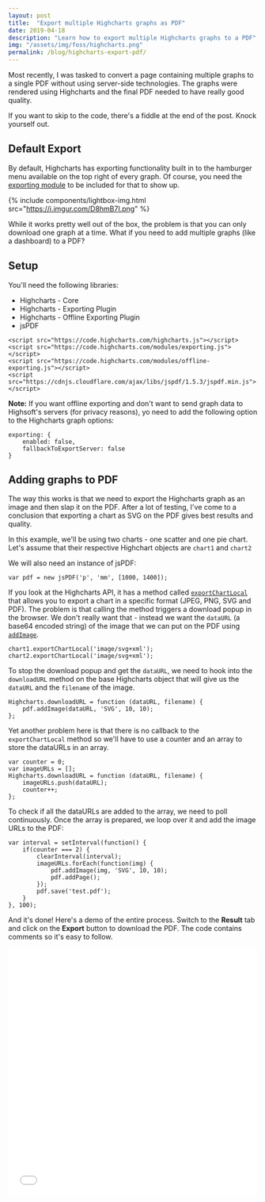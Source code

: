 ```yaml
---
layout: post
title:  "Export multiple Highcharts graphs as PDF"
date: 2019-04-18
description: "Learn how to export multiple Highcharts graphs to a PDF"
img: "/assets/img/foss/highcharts.png"
permalink: /blog/highcharts-export-pdf/
---
```


Most recently, I was tasked to convert a page containing multiple graphs to a single PDF without using server-side technologies. The graphs were rendered using Highcharts and the final PDF needed to have really good quality.

If you want to skip to the code, there's a fiddle at the end of the post. Knock yourself out.

## Default Export

By default, Highcharts has exporting functionality built in to the hamburger menu available on the top right of every graph. Of course, you need the [exporting module](https://www.highcharts.com/docs/export-module/export-module-overview) to be included for that to show up.

{% include components/lightbox-img.html src="https://i.imgur.com/D8hmB7I.png" %}

While it works pretty well out of the box, the problem is that you can only download one graph at a time. What if you need to add multiple graphs (like a dashboard) to a PDF?

## Setup

You'll need the following libraries:

* Highcharts - Core
* Highcharts - Exporting Plugin
* Highcharts - Offline Exporting Plugin
* jsPDF

```
<script src="https://code.highcharts.com/highcharts.js"></script>
<script src="https://code.highcharts.com/modules/exporting.js"></script>
<script src="https://code.highcharts.com/modules/offline-exporting.js"></script>
<script src="https://cdnjs.cloudflare.com/ajax/libs/jspdf/1.5.3/jspdf.min.js"></script>
```

**Note:** If you want offline exporting and don't want to send graph data to Highsoft's servers (for privacy reasons), yo need to add the following option to the Highcharts graph options:

```
exporting: {
    enabled: false,
    fallbackToExportServer: false
}
```

## Adding graphs to PDF

The way this works is that we need to export the Highcharts graph as an image and then slap it on the PDF. After a lot of testing, I've come to a conclusion that exporting a chart as SVG on the PDF gives best results and quality.

In this example, we'll be using two charts - one scatter and one pie chart. Let's assume that their respective Highchart objects are ```chart1``` and ```chart2```

We will also need an instance of jsPDF:

```
var pdf = new jsPDF('p', 'mm', [1000, 1400]);
```

If you look at the Highcharts API, it has a method called [```exportChartLocal```](https://api.highcharts.com/class-reference/Highcharts.Chart#exportChartLocal) that allows you to export a chart in a specific format (JPEG, PNG, SVG and PDF). The problem is that calling the method triggers a download popup in the browser. We don't really want that - instead we want the ```dataURL``` (a base64 encoded string) of the image that we can put on the PDF using [```addImage```](http://raw.githack.com/MrRio/jsPDF/master/docs/module-addImage.html).

```
chart1.exportChartLocal('image/svg+xml');
chart2.exportChartLocal('image/svg+xml');
```

To stop the download popup and get the ```dataURL```, we need to hook into the ```downloadURL``` method on the base Highcharts object that will give us the ```dataURL``` and the ```filename``` of the image.

```
Highcharts.downloadURL = function (dataURL, filename) {
    pdf.addImage(dataURL, 'SVG', 10, 10);
};
```

Yet another problem here is that there is no callback to the ```exportChartLocal``` method so we'll have to use a counter and an array to store the dataURLs in an array.

```
var counter = 0;
var imageURLs = [];
Highcharts.downloadURL = function (dataURL, filename) {
    imageURLs.push(dataURL);
    counter++;
};
```

To check if all the dataURLs are added to the array, we need to poll continuously. Once the array is prepared, we loop over it and add the image URLs to the PDF:

```
var interval = setInterval(function() {
    if(counter === 2) {
        clearInterval(interval);
        imageURLs.forEach(function(img) {
            pdf.addImage(img, 'SVG', 10, 10);
            pdf.addPage();
        });
        pdf.save('test.pdf');
    }
}, 100);
```

And it's done! Here's a demo of the entire process. Switch to the **Result** tab and click on the **Export** button to download the PDF. The code contains comments so it's easy to follow.

<iframe width="100%" height="500" src="//jsfiddle.net/kunalnagar/aku06o24/53/embedded/js,html,result/" allowfullscreen="allowfullscreen" allowpaymentrequest frameborder="0"></iframe>
